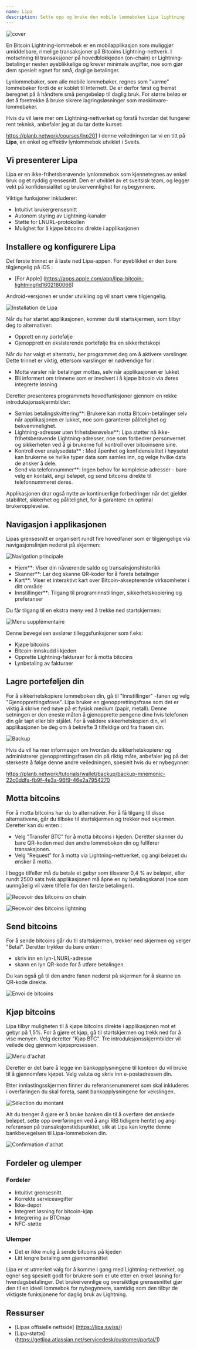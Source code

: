 ```yaml
---
name: Lipa
description: Sette opp og bruke den mobile lommeboken Lipa lightning
---
```

![cover](assets/cover.webp)

En Bitcoin Lightning-lommebok er en mobilapplikasjon som muliggjør umiddelbare, rimelige transaksjoner på Bitcoins Lightning-nettverk. I motsetning til transaksjoner på hovedblokkjeden (on-chain) er Lightning-betalinger nesten øyeblikkelige og krever minimale avgifter, noe som gjør dem spesielt egnet for små, daglige betalinger.

Lynlommebøker, som alle mobile lommebøker, regnes som "varme" lommebøker fordi de er koblet til Internett. De er derfor først og fremst beregnet på å håndtere små pengebeløp til daglig bruk. For større beløp er det å foretrekke å bruke sikrere lagringsløsninger som maskinvare-lommebøker.

Hvis du vil lære mer om Lightning-nettverket og forstå hvordan det fungerer rent teknisk, anbefaler jeg at du tar dette kurset:

https://planb.network/courses/lnp201
I denne veiledningen tar vi en titt på **Lipa**, en enkel og effektiv lynlommebok utviklet i Sveits.

## Vi presenterer Lipa

Lipa er en ikke-frihetsberøvende lynlommebok som kjennetegnes av enkel bruk og et ryddig grensesnitt. Den er utviklet av et sveitsisk team, og legger vekt på konfidensialitet og brukervennlighet for nybegynnere.

Viktige funksjoner inkluderer:


- Intuitivt brukergrensesnitt
- Autonom styring av Lightning-kanaler
- Støtte for LNURL-protokollen
- Mulighet for å kjøpe bitcoins direkte i applikasjonen

## Installere og konfigurere Lipa

Det første trinnet er å laste ned Lipa-appen. For øyeblikket er den bare tilgjengelig på iOS :


- [For Apple] (https://apps.apple.com/app/lipa-bitcoin-lightning/id1602180066)

Android-versjonen er under utvikling og vil snart være tilgjengelig.

![Installation de Lipa](assets/fr/01.webp)

Når du har startet applikasjonen, kommer du til startskjermen, som tilbyr deg to alternativer:


- Opprett en ny portefølje
- Gjenopprett en eksisterende portefølje fra en sikkerhetskopi

Når du har valgt et alternativ, ber programmet deg om å aktivere varslinger. Dette trinnet er viktig, ettersom varslinger er nødvendige for :


- Motta varsler når betalinger mottas, selv når applikasjonen er lukket
- Bli informert om trinnene som er involvert i å kjøpe bitcoin via deres integrerte løsning

Deretter presenteres programmets hovedfunksjoner gjennom en rekke introduksjonsskjermbilder:


- Sømløs betalingskvittering**: Brukere kan motta Bitcoin-betalinger selv når applikasjonen er lukket, noe som garanterer pålitelighet og bekvemmelighet.
- Lightning-adresser uten frihetsberøvelse**: Lipa støtter nå ikke-frihetsberøvende Lightning-adresser, noe som forbedrer personvernet og sikkerheten ved å gi brukerne full kontroll over bitcoinsene sine.
- Kontroll over analysedata** : Med åpenhet og konfidensialitet i høysetet kan brukerne se hvilke typer data som samles inn, og velge hvilke data de ønsker å dele.
- Send via telefonnummer**: Ingen behov for komplekse adresser - bare velg en kontakt, angi beløpet, og send bitcoins direkte til telefonnummeret deres.

Applikasjonen drar også nytte av kontinuerlige forbedringer når det gjelder stabilitet, sikkerhet og pålitelighet, for å garantere en optimal brukeropplevelse.

## Navigasjon i applikasjonen

Lipas grensesnitt er organisert rundt fire hovedfaner som er tilgjengelige via navigasjonslinjen nederst på skjermen:

![Navigation principale](assets/fr/02.webp)


- Hjem**: Viser din nåværende saldo og transaksjonshistorikk
- Skanner**: Lar deg skanne QR-koder for å foreta betalinger
- Kart**: Viser et interaktivt kart over Bitcoin-aksepterende virksomheter i ditt område
- Innstillinger**: Tilgang til programinnstillinger, sikkerhetskopiering og preferanser

Du får tilgang til en ekstra meny ved å trekke ned startskjermen:

![Menu supplémentaire](assets/fr/03.webp)

Denne bevegelsen avslører tilleggsfunksjoner som f.eks:


- Kjøpe bitcoins
- Bitcoin-innskudd i kjeden
- Opprette Lightning-fakturaer for å motta bitcoins
- Lynbetaling av fakturaer

## Lagre porteføljen din

For å sikkerhetskopiere lommeboken din, gå til "Innstillinger" -fanen og velg "Gjenopprettingsfrase". Lipa bruker en gjenopprettingsfrase som det er viktig å skrive ned nøye på et fysisk medium (papir, metall). Denne setningen er den eneste måten å gjenopprette pengene dine hvis telefonen din går tapt eller blir stjålet. For å validere sikkerhetskopien din, vil applikasjonen be deg om å bekrefte 3 tilfeldige ord fra frasen din.

![Backup](assets/fr/04.webp)

Hvis du vil ha mer informasjon om hvordan du sikkerhetskopierer og administrerer gjenopprettingsfrasen din på riktig måte, anbefaler jeg på det sterkeste å følge denne andre veiledningen, spesielt hvis du er nybegynner:

https://planb.network/tutorials/wallet/backup/backup-mnemonic-22c0ddfa-fb9f-4e3a-96f9-46e2a7954270
## Motta bitcoins

For å motta bitcoins har du to alternativer. For å få tilgang til disse alternativene, går du tilbake til startskjermen og trekker ned skjermen. Deretter kan du enten :


- Velg "Transfer BTC" for å motta bitcoins i kjeden. Deretter skanner du bare QR-koden med den andre lommeboken din og fullfører transaksjonen.
- Velg "Request" for å motta via Lightning-nettverket, og angi beløpet du ønsker å motta.

I begge tilfeller må du betale et gebyr som tilsvarer 0,4 % av beløpet, eller rundt 2500 sats hvis applikasjonen må åpne en ny betalingskanal (noe som uunngåelig vil være tilfelle for den første betalingen).

![Recevoir des bitcoins on chain](assets/fr/05.webp)

![Recevoir des bitcoins lightning](assets/fr/06.webp)

## Send bitcoins

For å sende bitcoins går du til startskjermen, trekker ned skjermen og velger "Betal". Deretter trykker du bare enten :


- skriv inn en lyn-LNURL-adresse
- skann en lyn QR-kode for å utføre betalingen.

Du kan også gå til den andre fanen nederst på skjermen for å skanne en QR-kode direkte.

![Envoi de bitcoins](assets/fr/07.webp)

## Kjøp bitcoins

Lipa tilbyr muligheten til å kjøpe bitcoins direkte i applikasjonen mot et gebyr på 1,5%. For å gjøre et kjøp, gå til startskjermen og trekk ned for å vise menyen. Velg deretter "Kjøp BTC". Tre introduksjonsskjermbilder vil veilede deg gjennom kjøpsprosessen.

![Menu d'achat](assets/fr/08.webp)

Deretter er det bare å legge inn bankopplysningene til kontoen du vil bruke til å gjennomføre kjøpet. Velg valuta og skriv inn e-postadressen din.

Etter innlastingsskjermen finner du referansenummeret som skal inkluderes i overføringen du skal foreta, samt bankopplysningene for vekslingen.

![Sélection du montant](assets/fr/09.webp)

Alt du trenger å gjøre er å bruke banken din til å overføre det ønskede beløpet, sette opp overføringen ved å angi RIB tidligere hentet og angi referansen på transaksjonstidspunktet, slik at Lipa kan knytte denne bankbevegelsen til Lipa-lommeboken din.

![Confirmation d'achat](assets/fr/10.webp)

## Fordeler og ulemper

### Fordeler


- Intuitivt grensesnitt
- Korrekte serviceavgifter
- Ikke-depot
- Integrert løsning for bitcoin-kjøp
- Integrering av BTCmap
- NFC-støtte

### Ulemper


- Det er ikke mulig å sende bitcoins på kjeden
- Litt lengre betaling enn gjennomsnittet

Lipa er et utmerket valg for å komme i gang med Lightning-nettverket, og egner seg spesielt godt for brukere som er ute etter en enkel løsning for hverdagsbetalinger. Det brukervennlige og oversiktlige grensesnittet gjør den til en ideell lommebok for nybegynnere, samtidig som den tilbyr de viktigste funksjonene for daglig bruk av Lightning.

## Ressurser


- [Lipas offisielle nettside] (https://lipa.swiss/)
- [Lipa-støtte] (https://getlipa.atlassian.net/servicedesk/customer/portal/1)